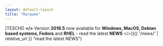 ```yaml
---
layout: default-layout
title: "Marquee"
---
```


[TESCHD **</>** Version **2018.5** now available for **Windows, MacOS, Debian based systems, Fedora** and **RHEL** - read the latest **NEWS** </>]({{ '/news/' | relative_url }} "read the latest NEWS")